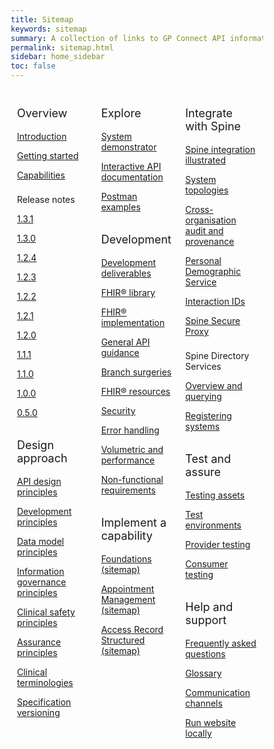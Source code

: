 ```yaml
---
title: Sitemap
keywords: sitemap
summary: A collection of links to GP Connect API information
permalink: sitemap.html
sidebar: home_sidebar
toc: false
---
```

<style>
* {
  box-sizing: border-box;
}

/* Create three equal columns that floats next to each other */
.column {
  float: left;
  width: 33.33%;
  padding: 10px;

}

/* Clear floats after the columns */
.row:after {
  content: "";
  display: table;
  clear: both;
}
</style>

<div class="row">
  <div class="column">
   <p style="font-size:18px">Overview</p>
    	<p><a href="/index.html">Introduction</a></p>
    	<p><a href="/overview_engage.html">Getting started</a></p>
    	<p><a href="/overview_priority_capabilities.html">Capabilities</a></p>
	<p style="padding-top:8px">Release notes</p>
	<p><a href="/overview_release_notes_1_3_1.html">1.3.1</a></p>   
	<p><a href="/overview_release_notes_1_3_0.html">1.3.0</a></p>    
	<p><a href="/overview_release_notes_1_2_4.html">1.2.4</a></p>  
    	<p><a href="/overview_release_notes_1_2_3.html">1.2.3</a></p>
    	<p><a href="/overview_release_notes_1_2_2.html">1.2.2</a></p>
    	<p><a href="/overview_release_notes_1_2_1.html">1.2.1</a></p>
    	<p><a href="/overview_release_notes_1_2_0.html">1.2.0</a></p>
    	<p><a href="/overview_release_notes_1_1_1.html">1.1.1</a></p>
    	<p><a href="/overview_release_notes_1_1_0.html">1.1.0</a></p>
    	<p><a href="/overview_release_notes_1_0_0.html">1.0.0</a></p>
    	<p><a href="/overview_release_notes_0_5_0.html">0.5.0</a></p>
    <p style="font-size:18px; padding-top:15px">Design approach</p>
    	<p><a href="/designprinciples_open_api_principles.html">API design principles</a></p>
	<p><a href="/designprinciples_development_principles.html">Development principles</a></p>
	<p><a href="/designprinciples_data_model_principles.html">Data model principles</a></p>
	<p><a href="/designprinciples_ig_principles.html">Information governance principles</a></p>
	<p><a href="/designprinciples_clinical_safety_principles.html">Clinical safety principles</a></p>
	<p><a href="/designprinciples_assurance_principles.html">Assurance principles</a></p>
	<p><a href="/design_clinical_terminologies.html">Clinical terminologies</a></p>
	<p><a href="/design_product_versioning.html">Specification versioning</a></p> 
  </div>
  <div class="column">
    <p style="font-size:18px">Explore</p>
    	<p><a href="/system_demonstrator.html">System demonstrator</a></p>
	<p><a href="/system_swagger.html">Interactive API documentation</a></p>
	<p><a href="/system_reference_postman.html">Postman examples</a></p>
    <p style="font-size:18px; padding-top:15px">Development</p>
    	<p><a href="/development_deliverables.html">Development deliverables</a></p>
	<p><a href="/development_fhir_open_source_guidance.html">FHIR&reg; library</a></p>
	<p><a href="/development_fhir_api_guidance.html">FHIR&reg; implementation</a></p>
	<p><a href="/development_general_api_guidance.html">General API guidance</a></p>
	<p><a href="/development_branch_surgeries.html">Branch surgeries</a></p>
	<p><a href="/development_fhir_resource_guidance.html">FHIR&reg; resources</a></p>
	<p><a href="/development_api_security_guidance.html">Security</a></p>
	<p><a href="/development_fhir_error_handling_guidance.html">Error handling</a></p>
	<p><a href="/development_api_volume_and_performance.html">Volumetric and performance</a></p>
	<p><a href="/development_api_non_functional_requirements.html">Non-functional requirements</a></p>
    <p style="font-size:18px; padding-top:15px">Implement a capability</p>
	<p><a href="/sitemap_foundations.html">Foundations (sitemap)</a></p>
	<p><a href="/sitemap_appointment_management.html">Appointment Management (sitemap)</a></p> 
	<p><a href="/sitemap_access_record_structured.html">Access Record Structured (sitemap)</a></p>   
  </div>
  <div class="column">
    <p style="font-size:18px">Integrate with Spine</p>
    	<p><a href="/integration_illustrated.html">Spine integration illustrated</a></p>
	<p><a href="/integration_system_topologies.html">System topologies</a></p>
	<p><a href="/integration_illustrated.html">Cross-organisation audit and provenance</a></p>
	<p><a href="/integration_system_topologies.html">Personal Demographic Service</a></p>
	<p><a href="/integration_interaction_ids.html">Interaction IDs</a></p>
	<p><a href="/integration_spine_secure_proxy.html">Spine Secure Proxy</a></p>
	<p style="padding-top:8px">Spine Directory Services</p>
	<p><a href="/integration_spine_directory_service.html">Overview and querying</a></p>
	<p><a href="/integration_sds_registering_endpoints.html">Registering systems</a></p>
    <p style="font-size:18px; padding-top:15px">Test and assure</p>
    	<p><a href="/testing_deliverables.html">Testing assets</a></p>
	<p><a href="/testing_environments.html">Test environments</a></p>
	<p><a href="/testing_api_provider_testing.html">Provider testing</a></p>
	<p><a href="/testing_api_consumer_testing.html">Consumer testing</a></p>
    <p style="font-size:18px; padding-top:15px">Help and support</p>
    	<p><a href="/support_faq.html">Frequently asked questions</a></p>
    	<p><a href="/overview_glossary.html">Glossary</a></p>
    	<p><a href="/support_communications.html">Communication channels</a></p>
    	<p><a href="/support_run_website_locally.html">Run website locally</a></p>
  </div>
</div>
